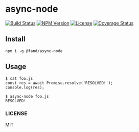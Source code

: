 # async-node

[![Build Status](http://img.shields.io/travis/fand/async-node.svg?style=flat-square)](https://travis-ci.org/fand/async-node)
[![NPM Version](https://img.shields.io/npm/v/@fand/async-node.svg?style=flat-square)](https://www.npmjs.com/package/@fand/async-node)
[![License](http://img.shields.io/badge/license-MIT-brightgreen.svg?style=flat-square)](http://fand.mit-license.org/)
[![Coverage Status](https://img.shields.io/coveralls/fand/async-node.svg?style=flat-square)](https://coveralls.io/github/fand/async-node?branch=master)

## Install
`npm i -g @fand/async-node`

## Usage

```
$ cat foo.js
const res = await Promise.resolve('RESOLVED!');
console.log(res);

$ async-node foo.js
RESOLVED!
```

### LICENSE
MIT
